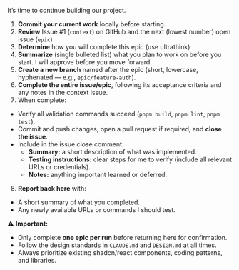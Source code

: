
It’s time to continue building our project.

1. **Commit your current work** locally before starting.
2. **Review** Issue #1 (`context`) on GitHub and the next (lowest number) open issue (`epic`)
3. **Determine** how you will complete this epic (use ultrathink)
4. **Summarize** (single bulleted list) what you plan to work on before you start. I will approve before you move forward.
5. **Create a new branch** named after the epic (short, lowercase, hyphenated — e.g., `epic/feature-auth`).
6. **Complete the entire issue/epic**, following its acceptance criteria and any notes in the context issue.
7. When complete:
  - Verify all validation commands succeed (`pnpm build`, `pnpm lint`, `pnpm test`).
  - Commit and push changes, open a pull request if required, and **close the issue**.
  - Include in the issue close comment:
    - **Summary:** a short description of what was implemented.
    - **Testing instructions:** clear steps for me to verify (include all relevant URLs or credentials).
    - **Notes:** anything important learned or deferred.

8. **Report back here** with:
  - A short summary of what you completed.
  - Any newly available URLs or commands I should test.

⚠️ **Important:**
- Only complete **one epic per run** before returning here for confirmation.
- Follow the design standards in `CLAUDE.md` and `DESIGN.md` at all times.
- Always prioritize existing shadcn/react components, coding patterns, and libraries.